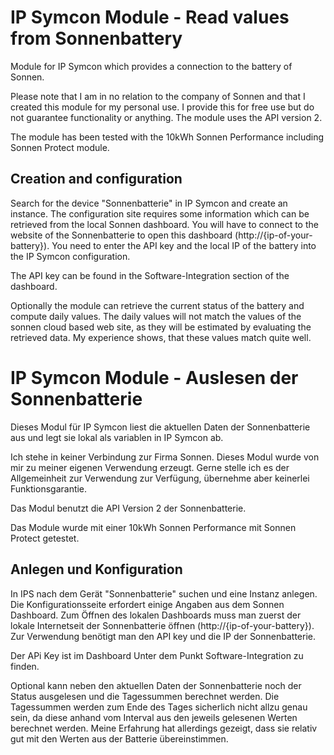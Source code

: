 # IP Symcon Module - Read values from Sonnenbattery
Module for IP Symcon which provides a connection to the battery of Sonnen.

Please note that I am in no relation to the company of Sonnen and that I created this module for my personal use.
I provide this for free use but do not guarantee functionality or anything. The module uses the API version 2.

The module has been tested with the 10kWh Sonnen Performance including Sonnen Protect module.

## Creation and configuration

Search for the device "Sonnenbatterie" in IP Symcon and create an instance. The configuration site requires some information which can be retrieved from the local Sonnen dashboard. You will have to connect to the website of the Sonnenbatterie to open this dashboard (http://{ip-of-your-battery}). You need to enter the API key and the local IP of the battery into the IP Symcon configuration.

The API key can be found in the Software-Integration section of the dashboard.

Optionally the module can retrieve the current status of the battery and compute daily values.
The daily values will not match the values of the sonnen cloud based web site, as they will be estimated by evaluating the retrieved data. My experience shows, that these values match quite well.


# IP Symcon Module - Auslesen der Sonnenbatterie
Dieses Modul für IP Symcon liest die aktuellen Daten der Sonnenbatterie aus und legt sie lokal als variablen in IP Symcon ab.

Ich stehe in keiner Verbindung zur Firma Sonnen. Dieses Modul wurde von mir zu meiner eigenen Verwendung erzeugt.
Gerne stelle ich es der Allgemeinheit zur Verwendung zur Verfügung, übernehme aber keinerlei Funktionsgarantie.

Das Modul benutzt die API Version 2 der Sonnenbatterie.

Das Module wurde mit einer 10kWh Sonnen Performance mit Sonnen Protect getestet.

## Anlegen und Konfiguration

In IPS nach dem Gerät "Sonnenbatterie" suchen und eine Instanz anlegen. Die Konfigurationsseite erfordert einige Angaben aus dem Sonnen Dashboard.
Zum Öffnen des lokalen Dashboards muss man zuerst der lokale Internetseit der Sonnenbatterie öffnen (http://{ip-of-your-battery}). Zur Verwendung benötigt man den API key und die IP der Sonnenbatterie.

Der APi Key ist im Dashboard Unter dem Punkt Software-Integration zu finden.

Optional kann neben den aktuellen Daten der Sonnenbatterie noch der Status ausgelesen und die Tagessummen berechnet werden.
Die Tagessummen werden zum Ende des Tages sicherlich nicht allzu genau sein, da diese anhand vom Interval aus den jeweils gelesenen Werten berechnet werden. Meine Erfahrung hat allerdings gezeigt, dass sie relativ gut mit den Werten aus der Batterie übereinstimmen.

